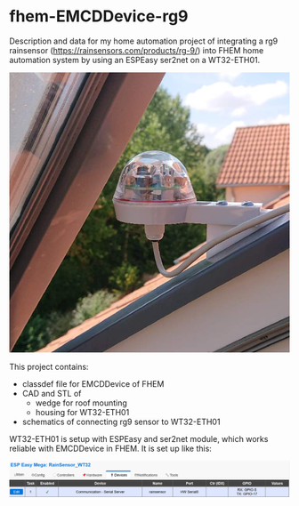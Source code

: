 # fhem-EMCDDevice-rg9

Description and data for my home automation project of integrating a rg9 rainsensor (https://rainsensors.com/products/rg-9/) into FHEM home automation system by using an ESPEasy ser2net on a WT32-ETH01.

![rg9 rainsensor mounted on roof window](blob/rg9_rainsensor_roof.jpg)

This project contains:
- classdef file for EMCDDevice of FHEM
- CAD and STL of
    - wedge for roof mounting
    - housing for WT32-ETH01 
- schematics of connecting rg9 sensor to WT32-ETH01

WT32-ETH01 is setup with ESPEasy and ser2net module, which works reliable with EMCDDevice in FHEM.
It is set up like this:

![EasyESP settings](blob/WT32_ser2net_settings.png)

